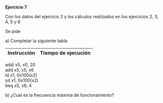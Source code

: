 **Ejercicio 7**

Con los datos del ejercicio 2 y los cálculos realizados en los ejercicios 2, 3, 4, 5 y 6

Se pide

a) Completar la siguiente tabla

|Instrucción| 	Tiempo de ejecución|
|--|--|
addi x5, x0, 20 	
add x5, x5, x6 	
ld x1, 0x100(x2) 	
sd x1, 0x100(x2) 	
beq x5, x6, 4 	

b) ¿Cual es la frecuencia máxima de funcionamiento?

